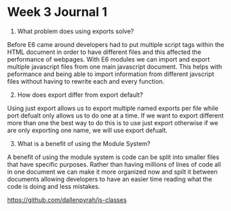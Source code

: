 # Week 3 Journal 1

1. What problem does using exports solve?

Before E6 came around developers had to put multiple script tags within the HTML document in order to have different files and this affected the performance of webpages. With E6 modules we can import and export multiple javascript files from one main javascript document. This helps with peformance and being able to import information from different javscript files without having to rewrite each and every function.

2. How does export differ from export default?

Using just export allows us to export multiple named exports per file while port defualt only allows us to do one at a time. If we want to export different more than one the best way to do this is to use just export otherwise if we are only exporting one name, we will use export defualt. 

3. What is a benefit of using the Module System?

A benefit of using the module system is code can be split into smaller files that have specific purposes. Rather than having millions of lines of code all in one document we can make it more organized now and spilt it between documents allowing developers to have an easier time reading what the code is doing and less mistakes. 

https://github.com/dallenpyrah/js-classes